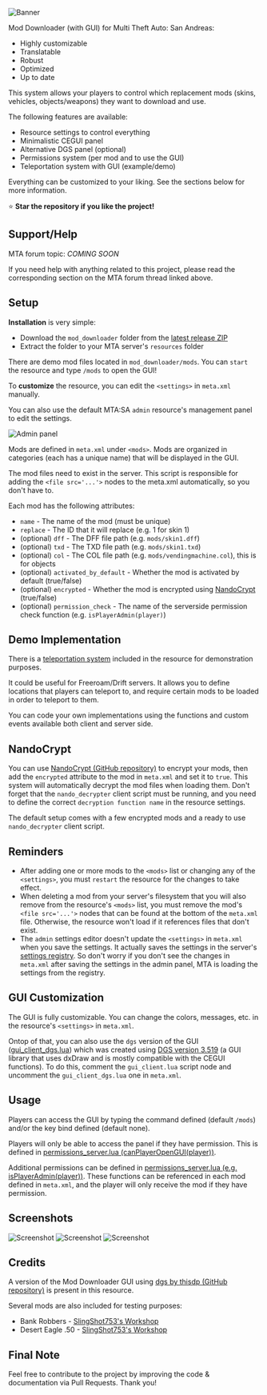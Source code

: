 ![Banner](/.github/images/banner.png)

Mod Downloader (with GUI) for Multi Theft Auto: San Andreas:

- Highly customizable
- Translatable
- Robust
- Optimized
- Up to date

This system allows your players to control which replacement mods (skins, vehicles, objects/weapons) they want to download and use.

The following features are available:

- Resource settings to control everything
- Minimalistic CEGUI panel
- Alternative DGS panel (optional)
- Permissions system (per mod and to use the GUI)
- Teleportation system with GUI (example/demo)

Everything can be customized to your liking. See the sections below for more information.

⭐ **Star the repository if you like the project!**

## Support/Help

MTA forum topic: *COMING SOON*

If you need help with anything related to this project, please read the corresponding section on the MTA forum thread linked above.

## Setup

**Installation** is very simple:

- Download the `mod_downloader` folder from the [latest release ZIP](https://github.com/Fernando-A-Rocha/mta-mod-downloader/releases/latest)
- Extract the folder to your MTA server's `resources` folder

There are demo mod files located in `mod_downloader/mods`. You can `start` the resource and type `/mods` to open the GUI!

To **customize** the resource, you can edit the `<settings>` in `meta.xml` manually.

You can also use the default MTA:SA `admin` resource's management panel to edit the settings.

![Admin panel](/.github/images/admin_settings.png)

Mods are defined in `meta.xml` under `<mods>`. Mods are organized in categories (each has a unique name) that will be displayed in the GUI.

The mod files need to exist in the server. This script is responsible for adding the `<file src='...'>` nodes to the meta.xml automatically, so you don't have to.

Each mod has the following attributes:

- `name` - The name of the mod (must be unique)
- `replace` - The ID that it will replace (e.g. 1 for skin 1)
- (optional) `dff` - The DFF file path (e.g. `mods/skin1.dff`)
- (optional) `txd` - The TXD file path (e.g. `mods/skin1.txd`)
- (optional) `col` - The COL file path (e.g. `mods/vendingmachine.col`), this is for objects
- (optional) `activated_by_default` - Whether the mod is activated by default (true/false)
- (optional) `encrypted` - Whether the mod is encrypted using [NandoCrypt](#NandoCrypt) (true/false)
- (optional) `permission_check` - The name of the serverside permission check function (e.g. `isPlayerAdmin(player)`)

## Demo Implementation

There is a [teleportation system](/mod_downloader/main/teleport_client.lua) included in the resource for demonstration purposes.

It could be useful for Freeroam/Drift servers. It allows you to define locations that players can teleport to, and require certain mods to be loaded in order to teleport to them.

You can code your own implementations using the functions and custom events available both client and server side.

## NandoCrypt

You can use [NandoCrypt (GitHub repository)](https://github.com/Fernando-A-Rocha/mta-nandocrypt) to encrypt your mods, then add the `encrypted` attribute to the mod in `meta.xml` and set it to `true`. This system will automatically decrypt the mod files when loading them. Don't forget that the `nando_decrypter` client script must be running, and you need to define the correct `decryption function name` in the resource settings.

The default setup comes with a few encrypted mods and a ready to use `nando_decrypter` client script.

## Reminders

- After adding one or more mods to the `<mods>` list or changing any of the `<settings>`, you must `restart` the resource for the changes to take effect.
- When deleting a mod from your server's filesystem that you will also remove from the resource's `<mods>` list, you must remove the mod's `<file src='...'>` nodes that can be found at the bottom of the `meta.xml` file. Otherwise, the resource won't load if it references files that don't exist.
- The `admin` settings editor doesn't update the `<settings>` in `meta.xml` when you save the settings. It actually saves the settings in the server's [settings registry](https://wiki.multitheftauto.com/wiki/Settings_system). So don't worry if you don't see the changes in `meta.xml` after saving the settings in the admin panel, MTA is loading the settings from the registry.

## GUI Customization

The GUI is fully customizable. You can change the colors, messages, etc. in the resource's `<settings>` in `meta.xml`.

Ontop of that, you can also use the `dgs` version of the GUI ([gui_client_dgs.lua](/mod_downloader/main/gui_client_dgs.lua)) which was created using [DGS version 3.519](https://github.com/thisdp/dgs/releases/tag/3.519) (a GUI library that uses dxDraw and is mostly compatible with the CEGUI functions). To do this, comment the `gui_client.lua` script node and uncomment the `gui_client_dgs.lua` one in `meta.xml`.

## Usage

Players can access the GUI by typing the command defined (default `/mods`) and/or the key bind defined (default none).

Players will only be able to access the panel if they have permission. This is defined in [permissions_server.lua (canPlayerOpenGUI(player))](/mod_downloader/main/permissions_server.lua).

Additional permissions can be defined in [permissions_server.lua (e.g. isPlayerAdmin(player))](/mod_downloader/main/permissions_server.lua). These functions can be referenced in each mod defined in `meta.xml`, and the player will only receive the mod if they have permission.

## Screenshots

![Screenshot](/.github/images/demo_gui.png)
![Screenshot](/.github/images/demo_gui_dgs.png)
![Screenshot](/.github/images/demo_tpGUI.png)

## Credits

A version of the Mod Downloader GUI using [dgs by thisdp (GitHub repository)](https://github.com/thisdp/dgs) is present in this resource.

Several mods are also included for testing purposes:

- Bank Robbers - [SlingShot753's Workshop](https://gtaforums.com/topic/917058-slingshot753s-workshop/)
- Desert Eagle .50 - [SlingShot753's Workshop](https://gtaforums.com/topic/917058-slingshot753s-workshop/)

## Final Note

Feel free to contribute to the project by improving the code & documentation via Pull Requests. Thank you!
